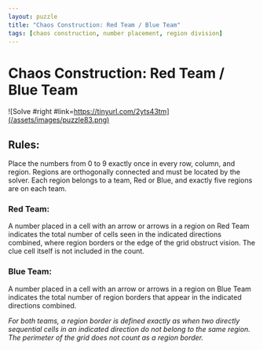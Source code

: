 ```yaml
---
layout: puzzle
title: "Chaos Construction: Red Team / Blue Team"
tags: [chaos construction, number placement, region division]
---
```


# Chaos Construction: Red Team / Blue Team

![Solve #right #link=https://tinyurl.com/2yts43tm](/assets/images/puzzle83.png)

## Rules:

Place the numbers from 0 to 9 exactly once in every row, column, and region. Regions are orthogonally connected and must be located by the solver. Each region belongs to a team, Red or Blue, and exactly five regions are on each team.

### Red Team:

A number placed in a cell with an arrow or arrows in a region on Red Team indicates the total number of cells seen in the indicated directions combined, where region borders or the edge of the grid obstruct vision. The clue cell itself is not included in the count. 

### Blue Team:

A number placed in a cell with an arrow or arrows in a region on Blue Team indicates the total number of region borders that appear in the indicated directions combined.

*For both teams, a region border is defined exactly as when two directly sequential cells in an indicated direction do not belong to the same region. The perimeter of the grid does not count as a region border.*

